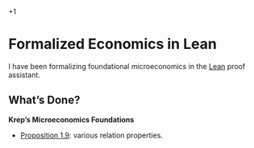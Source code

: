 +1

# Formalized Economics in Lean

I have been formalizing foundational microeconomics in the [Lean](https://leanprover.github.io) proof assistant. 

## What’s Done?

**Krep’s Microeconomics Foundations** 

- [Proposition 1.9](https://github.com/gregleo-econ/formal-microeconoimcs/blob/main/src/Kreps_Prop_1_9.lean): various relation properties.